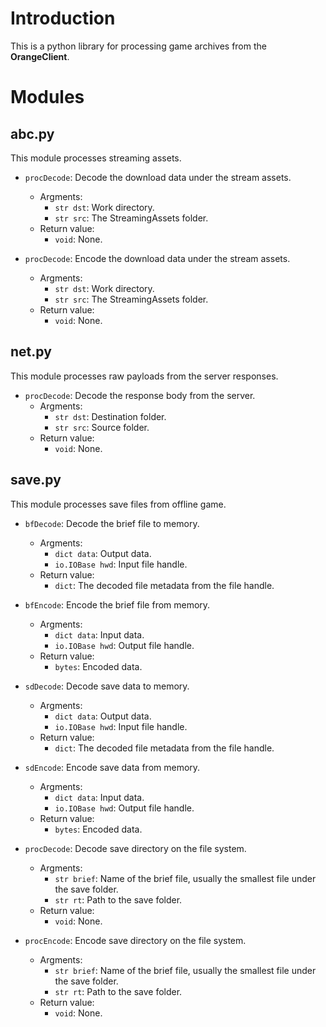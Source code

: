 
# Introduction #
This is a python library for processing game archives from the **OrangeClient**.

# Modules #

## abc.py ##
This module processes streaming assets.

 - `procDecode`: Decode the download data under the stream assets.
    - Argments:
        - `str dst`: Work directory.
        - `str src`: The StreamingAssets folder.
    - Return value:
        - `void`: None.

 - `procDecode`: Encode the download data under the stream assets.
    - Argments:
        - `str dst`: Work directory.
        - `str src`: The StreamingAssets folder.
    - Return value:
        - `void`: None.

## net.py ##
This module processes raw payloads from the server responses.

 - `procDecode`: Decode the response body from the server.
    - Argments:
        - `str dst`: Destination folder.
        - `str src`: Source folder.
    - Return value:
        - `void`: None.

## save.py ##
This module processes save files from offline game.

 - `bfDecode`: Decode the brief file to memory.
    - Argments:
        - `dict data`: Output data.
        - `io.IOBase hwd`: Input file handle.
    - Return value:
        - `dict`: The decoded file metadata from the file handle.

 - `bfEncode`: Encode the brief file from memory.
    - Argments:
        - `dict data`: Input data.
        - `io.IOBase hwd`: Output file handle.
    - Return value:
        - `bytes`: Encoded data.
    
 - `sdDecode`: Decode save data to memory.
    - Argments:
        - `dict data`: Output data.
        - `io.IOBase hwd`: Input file handle.
    - Return value:
        - `dict`: The decoded file metadata from the file handle.

 - `sdEncode`: Encode save data from memory.
    - Argments:
        - `dict data`: Input data.
        - `io.IOBase hwd`: Output file handle.
    - Return value:
        - `bytes`: Encoded data.

 - `procDecode`: Decode save directory on the file system.
    - Argments:
        - `str brief`: Name of the brief file, usually the smallest file under the save folder.
        - `str rt`: Path to the save folder.
    - Return value:
        - `void`: None.

 - `procEncode`: Encode save directory on the file system.
    - Argments:
        - `str brief`: Name of the brief file, usually the smallest file under the save folder.
        - `str rt`: Path to the save folder.
    - Return value:
        - `void`: None.

